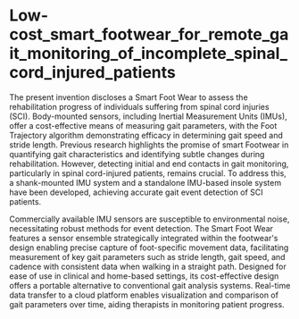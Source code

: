 # Low-cost_smart_footwear_for_remote_gait_monitoring_of_incomplete_spinal_cord_injured_patients
The present invention discloses a Smart Foot Wear to assess the rehabilitation progress of individuals suffering from spinal cord injuries (SCI). Body-mounted sensors, including Inertial Measurement Units (IMUs), offer a cost-effective means of measuring gait parameters, with the Foot Trajectory algorithm demonstrating efficacy in determining gait speed and stride length. Previous research highlights the promise of smart Footwear in quantifying gait characteristics and identifying subtle changes during rehabilitation. However, detecting initial and end contacts in gait monitoring, particularly in spinal cord-injured patients, remains crucial. To address this, a shank-mounted IMU system and a standalone IMU-based insole system have been developed, achieving accurate gait event detection of SCI patients.

Commercially available IMU sensors are susceptible to environmental noise, necessitating robust methods for event detection. The Smart Foot Wear features a sensor ensemble strategically integrated within the footwear's design enabling precise capture of foot-specific movement data, facilitating measurement of key gait parameters such as stride length, gait speed, and cadence with consistent data when walking in a straight path. Designed for ease of use in clinical and home-based settings, its cost-effective design offers a portable alternative to conventional gait analysis systems. Real-time data transfer to a cloud platform enables visualization and comparison of gait parameters over time, aiding therapists in monitoring patient progress. 
